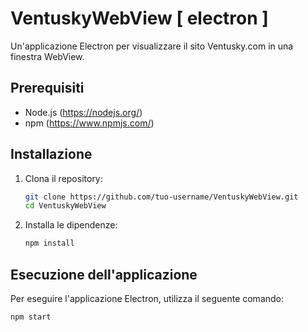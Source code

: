 # VentuskyWebView [ electron ]

Un'applicazione Electron per visualizzare il sito Ventusky.com in una finestra WebView.

## Prerequisiti

- Node.js (https://nodejs.org/)
- npm (https://www.npmjs.com/)

## Installazione

1. Clona il repository:

   ```bash
   git clone https://github.com/tuo-username/VentuskyWebView.git
   cd VentuskyWebView
   ```

2. Installa le dipendenze:

   ```bash
   npm install
   ```

## Esecuzione dell'applicazione

Per eseguire l'applicazione Electron, utilizza il seguente comando:

```bash
npm start
```
